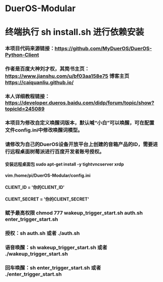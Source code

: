 # DuerOS-Modular
# 终端执行 sh install.sh 进行依赖安装
### 本项目代码来源链接：https://github.com/MyDuerOS/DuerOS-Python-Client
### 作者是百度大神刘才权，其简书主页：https://www.jianshu.com/u/bf03aa158e75 博客主页 https://caiquanliu.github.io/
### 本人详细教程链接： https://developer.dueros.baidu.com/didp/forum/topic/show?topicId=245089
### 本项目为修改自定义唤醒词版本，默认喊“小白”可以唤醒，可在配置文件config.ini中修改唤醒词模型。
### 请修改为自己的DuerOS设备开放平台上创建的音箱产品的ID，需要进行远程桌面树莓派进行百度开发者账号授权。
#### 安装远程桌面包 sudo apt-get install -y tightvncserver xrdp
#### vim /home/pi/DuerOS-Modular/config.ini
#### CLIENT_ID = '你的CLIENT_ID'
#### CLIENT_SECRET = '你的CLIENT_SECRET'
### 赋予最高权限 chmod 777 wakeup_trigger_start.sh auth.sh enter_trigger_start.sh
### 授权：sh auth.sh 或者 ./auth.sh
### 语音唤醒：sh wakeup_trigger_start.sh 或者 ./wakeup_trigger_start.sh
### 回车唤醒：sh enter_trigger_start.sh 或者 ./enter_trigger_start.sh
